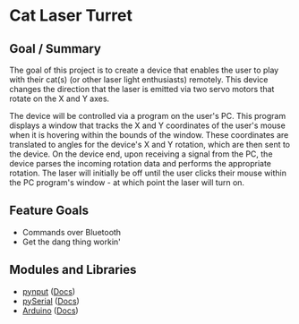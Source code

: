 # Cat Laser Turret

## Goal / Summary
The goal of this project is to create a device that enables the user to play with their cat(s) (or other laser light enthusiasts) remotely. This device changes the direction that the laser is emitted via two servo motors that rotate on the X and Y axes.

The device will be controlled via a program on the user's PC. This program displays a window that tracks the X and Y coordinates of the user's mouse when it is hovering within the bounds of the window. These coordinates are translated to angles for the device's X and Y rotation, which are then sent to the device. On the device end, upon receiving a signal from the PC, the device parses the incoming rotation data and performs the appropriate rotation. The laser will initially be off until the user clicks their mouse within the PC program's window - at which point the laser will turn on.

## Feature Goals
* Commands over Bluetooth
* Get the dang thing workin'

## Modules and Libraries
* [pynput](https://github.com/moses-palmer/pynput "pynput GitHub") ([Docs](https://pynput.readthedocs.io/en/latest/ "pynput Documentation"))
* [pySerial](https://github.com/pyserial/pyserial "pySerial GitHub") ([Docs](https://pyserial.readthedocs.io/en/latest/ "pySerial Documentation"))
* [Arduino](https://www.arduino.cc/ "Arduino Homepage") ([Docs](https://www.arduino.cc/reference/en/ "Arduino Language Reference"))